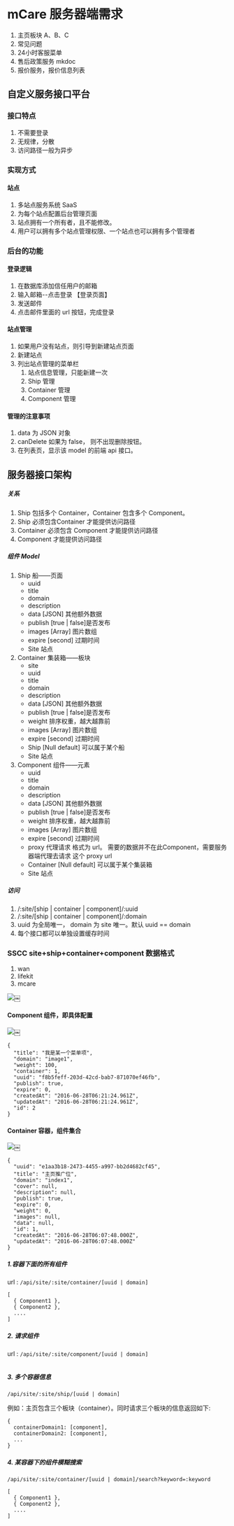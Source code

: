 # mCare 服务器端需求

1. 主页板块 A、B、C
2. 常见问题
3. 24小时客服菜单
4. 售后政策服务  mkdoc
5. 报价服务，报价信息列表

## 自定义服务接口平台
###  接口特点
1. 不需要登录
2. 无规律，分散
3. 访问路径一般为异步

### 实现方式
#### 站点
1. 多站点服务系统 SaaS
2. 为每个站点配置后台管理页面
3. 站点拥有一个所有者，且不能修改。
4. 用户可以拥有多个站点管理权限、一个站点也可以拥有多个管理者

### 后台的功能
#### 登录逻辑
1. 在数据库添加信任用户的邮箱
2. 输入邮箱--点击登录 【登录页面】
3. 发送邮件
4. 点击邮件里面的 url 按钮，完成登录

#### 站点管理
1. 如果用户没有站点，则引导到新建站点页面
2. 新建站点
3. 列出站点管理的菜单栏
    1. 站点信息管理，只能新建一次
    2. Ship 管理
    3. Container 管理
    4. Component 管理

#### 管理的注意事项
1. data 为 JSON 对象
2. canDelete 如果为 false， 则不出现删除按钮。
3. 在列表页，显示该 model 的前端 api 接口。


## 服务器接口架构

##### 关系
1. Ship 包括多个 Container，Container 包含多个 Component。
2. Ship 必须包含Container 才能提供访问路径
3. Container 必须包含 Component 才能提供访问路径
4. Component 才能提供访问路径

##### 组件 Model
1. Ship 船——页面
    * uuid
    * title
    * domain
    * description
    * data [JSON] 其他额外数据
    * publish [true | false]是否发布
    * images [Array] 图片数组
    * expire [second] 过期时间
    * Site 站点
2. Container 集装箱——板块
    * site
    * uuid
    * title
    * domain
    * description
    * data [JSON] 其他额外数据
    * publish [true | false]是否发布
    * weight 排序权重，越大越靠前
    * images [Array] 图片数组
    * expire [second] 过期时间
    * Ship [Null default] 可以属于某个船
    * Site 站点
3. Component 组件——元素
    * uuid
    * title
    * domain
    * description
    * data [JSON] 其他额外数据
    * publish [true | false]是否发布
    * weight 排序权重，越大越靠前
    * images [Array] 图片数组
    * expire [second] 过期时间
    * proxy 代理请求 格式为 url。 需要的数据并不在此Component，需要服务器端代理去请求 这个 proxy url
    * Container [Null default] 可以属于某个集装箱
    * Site 站点

##### 访问
1. /:site/[ship | container | component]/:uuid
2. /:site/[ship | container | component]/:domain
3. uuid 为全局唯一， domain 为 site 唯一。默认 uuid == domain
4. 每个接口都可以单独设置缓存时间



### SSCC site+ship+container+component 数据格式
1. wan
2. lifekit
3. mcare


![](media/14667330868492/14670956198806.jpg)￼


#### Component 组件，即具体配置

![](media/14667330868492/14670954551178.jpg)￼


```
{
  "title": "我是某一个菜单项",
  "domain": "image1",
  "weight": 100,
  "container": 1,
  "uuid": "f8b5feff-203d-42cd-bab7-871070ef46fb",
  "publish": true,
  "expire": 0,
  "createdAt": "2016-06-28T06:21:24.961Z",
  "updatedAt": "2016-06-28T06:21:24.961Z",
  "id": 2
}
```

#### Container 容器，组件集合

![](media/14667330868492/14670954250128.jpg)￼


```
{
  "uuid": "e1aa3b18-2473-4455-a997-bb2d4682cf45",
  "title": "主页推广位",
  "domain": "index1",
  "cover": null,
  "description": null,
  "publish": true,
  "expire": 0,
  "weight": 0,
  "images": null,
  "data": null,
  "id": 1,
  "createdAt": "2016-06-28T06:07:48.000Z",
  "updatedAt": "2016-06-28T06:07:48.000Z"
}
```

##### 1.容器下面的所有组件
 url : `/api/site/:site/container/[uuid | domain]`

```
[
  { Component1 },
  { Component2 },
  ....
]
```

##### 2. 请求组件

 url : `/api/site/:site/component/[uuid | domain]`


```
```
##### 3. 多个容器信息
 `/api/site/:site/ship/[uuid | domain]`

例如：主页包含三个板块（container）。同时请求三个板块的信息返回如下:

```
{
  containerDomain1: [component],
  containerDomain2: [component],
  ...
}
```

##### 4. 某容器下的组件模糊搜索
`/api/site/:site/container/[uuid | domain]/search?keyword=:keyword`

```
[
  { Component1 },
  { Component2 },
  ....
]
```
